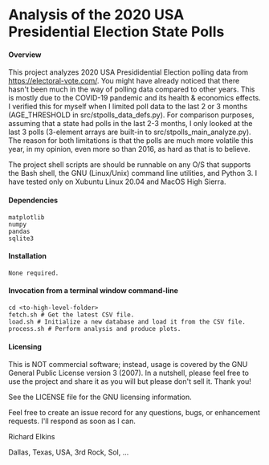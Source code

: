 Analysis of the 2020 USA Presidential Election State Polls
==========================================================

#### Overview

This project analyzes 2020 USA Presididential Election polling data from https://electoral-vote.com/.  You might have already noticed that there hasn't been much in the way of polling data compared to other years.  This is mostly due to the COVID-19 pandemic and its health & economics effects.  I verified this for myself when I limited poll data to the last 2 or 3 months (AGE_THRESHOLD in src/stpolls_data_defs.py).  For comparison purposes, assuming that a state had polls in the last 2-3 months, I only looked at the last 3 polls (3-element arrays are built-in to src/stpolls_main_analyze.py).  The reason for both limitations is that the polls are much more volatile this year, in my opinion, even more so than 2016, as hard as that is to believe.

The project shell scripts are should be runnable on any O/S that supports the Bash shell, the GNU (Linux/Unix) command line utilities, and Python 3.  I have tested only on Xubuntu Linux 20.04 and MacOS High Sierra.

#### Dependencies

```
matplotlib
numpy
pandas
sqlite3
```

#### Installation

```
None required.
```

#### Invocation from a terminal window command-line

```
cd <to-high-level-folder>
fetch.sh # Get the latest CSV file.
load.sh # Initialize a new database and load it from the CSV file.
process.sh # Perform analysis and produce plots.
```

#### Licensing

This is NOT commercial software; instead, usage is covered by the GNU General Public License version 3 (2007). In a nutshell, please feel free to use the project and share it as you will but please don't sell it. Thank you!

See the LICENSE file for the GNU licensing information.

Feel free to create an issue record for any questions, bugs, or enhancement requests. I'll respond as soon as I can.

Richard Elkins

Dallas, Texas, USA, 3rd Rock, Sol, ...

